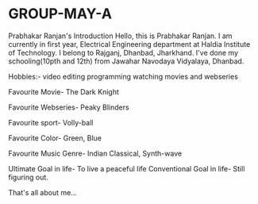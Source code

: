 # GROUP-MAY-A
Prabhakar Ranjan's Introduction 
Hello, this is Prabhakar Ranjan. I am currently in first year, Electrical Engineering department at Haldia Institute of Technology.
I belong to Rajganj, Dhanbad, Jharkhand. I've done my schooling(10pth and 12th) from Jawahar Navodaya Vidyalaya, Dhanbad.

Hobbies:- 
video editing
programming 
watching movies and webseries

Favourite Movie- The Dark Knight

Favourite Webseries- Peaky Blinders

Favourite sport- Volly-ball

Favourite Color- Green, Blue

Favourite Music Genre- Indian Classical, Synth-wave

Ultimate Goal in life- To live a peaceful life 
Conventional Goal in life- Still figuring out.

That's all about me...